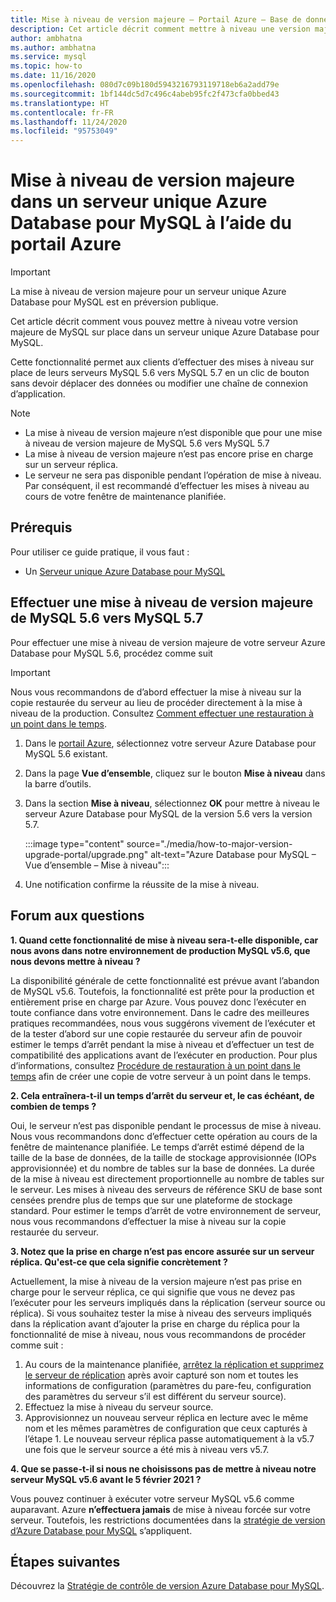```yaml
---
title: Mise à niveau de version majeure – Portail Azure – Base de données Azure pour MySQL – Serveur unique
description: Cet article décrit comment mettre à niveau une version majeure pour un serveur unique Azure Database pour MySQL à l’aide du portail Azure
author: ambhatna
ms.author: ambhatna
ms.service: mysql
ms.topic: how-to
ms.date: 11/16/2020
ms.openlocfilehash: 080d7c09b180d5943216793119718eb6a2add79e
ms.sourcegitcommit: 1bf144dc5d7c496c4abeb95fc2f473cfa0bbed43
ms.translationtype: HT
ms.contentlocale: fr-FR
ms.lasthandoff: 11/24/2020
ms.locfileid: "95753049"
---
```

# <a name="major-version-upgrade-in-azure-database-for-mysql-single-server-using-the-azure-portal"></a>Mise à niveau de version majeure dans un serveur unique Azure Database pour MySQL à l’aide du portail Azure

> [!IMPORTANT]
> La mise à niveau de version majeure pour un serveur unique Azure Database pour MySQL est en préversion publique.

Cet article décrit comment vous pouvez mettre à niveau votre version majeure de MySQL sur place dans un serveur unique Azure Database pour MySQL.

Cette fonctionnalité permet aux clients d’effectuer des mises à niveau sur place de leurs serveurs MySQL 5.6 vers MySQL 5.7 en un clic de bouton sans devoir déplacer des données ou modifier une chaîne de connexion d’application.

> [!Note]
> * La mise à niveau de version majeure n’est disponible que pour une mise à niveau de version majeure de MySQL 5.6 vers MySQL 5.7<br>
> * La mise à niveau de version majeure n’est pas encore prise en charge sur un serveur réplica.
> * Le serveur ne sera pas disponible pendant l’opération de mise à niveau. Par conséquent, il est recommandé d’effectuer les mises à niveau au cours de votre fenêtre de maintenance planifiée.

## <a name="prerequisites"></a>Prérequis
Pour utiliser ce guide pratique, il vous faut :
- Un [Serveur unique Azure Database pour MySQL](quickstart-create-mysql-server-database-using-azure-portal.md)

## <a name="perform-major-version-upgrade-from-mysql-56-to-mysql-57"></a>Effectuer une mise à niveau de version majeure de MySQL 5.6 vers MySQL 5.7

Pour effectuer une mise à niveau de version majeure de votre serveur Azure Database pour MySQL 5.6, procédez comme suit

> [!IMPORTANT]
> Nous vous recommandons de d’abord effectuer la mise à niveau sur la copie restaurée du serveur au lieu de procéder directement à la mise à niveau de la production. Consultez [Comment effectuer une restauration à un point dans le temps](howto-restore-server-portal.md#point-in-time-restore). 

1. Dans le [portail Azure](https://portal.azure.com/), sélectionnez votre serveur Azure Database pour MySQL 5.6 existant.

2. Dans la page **Vue d’ensemble**, cliquez sur le bouton **Mise à niveau** dans la barre d’outils.

3. Dans la section **Mise à niveau**, sélectionnez **OK** pour mettre à niveau le serveur Azure Database pour MySQL de la version 5.6 vers la version 5.7.

    :::image type="content" source="./media/how-to-major-version-upgrade-portal/upgrade.png" alt-text="Azure Database pour MySQL – Vue d’ensemble – Mise à niveau":::

4. Une notification confirme la réussite de la mise à niveau.

## <a name="frequently-asked-questions"></a>Forum aux questions

**1. Quand cette fonctionnalité de mise à niveau sera-t-elle disponible, car nous avons dans notre environnement de production MySQL v5.6, que nous devons mettre à niveau ?**

La disponibilité générale de cette fonctionnalité est prévue avant l’abandon de MySQL v5.6. Toutefois, la fonctionnalité est prête pour la production et entièrement prise en charge par Azure. Vous pouvez donc l’exécuter en toute confiance dans votre environnement. Dans le cadre des meilleures pratiques recommandées, nous vous suggérons vivement de l’exécuter et de la tester d’abord sur une copie restaurée du serveur afin de pouvoir estimer le temps d’arrêt pendant la mise à niveau et d’effectuer un test de compatibilité des applications avant de l’exécuter en production. Pour plus d’informations, consultez [Procédure de restauration à un point dans le temps](howto-restore-server-portal.md#point-in-time-restore) afin de créer une copie de votre serveur à un point dans le temps. 

**2. Cela entraînera-t-il un temps d’arrêt du serveur et, le cas échéant, de combien de temps ?**

Oui, le serveur n’est pas disponible pendant le processus de mise à niveau. Nous vous recommandons donc d’effectuer cette opération au cours de la fenêtre de maintenance planifiée. Le temps d’arrêt estimé dépend de la taille de la base de données, de la taille de stockage approvisionnée (IOPs approvisionnée) et du nombre de tables sur la base de données. La durée de la mise à niveau est directement proportionnelle au nombre de tables sur le serveur. Les mises à niveau des serveurs de référence SKU de base sont censées prendre plus de temps que sur une plateforme de stockage standard. Pour estimer le temps d’arrêt de votre environnement de serveur, nous vous recommandons d’effectuer la mise à niveau sur la copie restaurée du serveur.  

**3. Notez que la prise en charge n’est pas encore assurée sur un serveur réplica. Qu'est-ce que cela signifie concrètement ?**

Actuellement, la mise à niveau de la version majeure n’est pas prise en charge pour le serveur réplica, ce qui signifie que vous ne devez pas l’exécuter pour les serveurs impliqués dans la réplication (serveur source ou réplica). Si vous souhaitez tester la mise à niveau des serveurs impliqués dans la réplication avant d’ajouter la prise en charge du réplica pour la fonctionnalité de mise à niveau, nous vous recommandons de procéder comme suit :

1. Au cours de la maintenance planifiée, [arrêtez la réplication et supprimez le serveur de réplication](howto-read-replicas-portal.md) après avoir capturé son nom et toutes les informations de configuration (paramètres du pare-feu, configuration des paramètres du serveur s’il est différent du serveur source).
2. Effectuez la mise à niveau du serveur source.
3. Approvisionnez un nouveau serveur réplica en lecture avec le même nom et les mêmes paramètres de configuration que ceux capturés à l’étape 1. Le nouveau serveur réplica passe automatiquement à la v5.7 une fois que le serveur source a été mis à niveau vers v5.7.

**4. Que se passe-t-il si nous ne choisissons pas de mettre à niveau notre serveur MySQL v5.6 avant le 5 février 2021 ?**

Vous pouvez continuer à exécuter votre serveur MySQL v5.6 comme auparavant. Azure **n’effectuera jamais** de mise à niveau forcée sur votre serveur. Toutefois, les restrictions documentées dans la [stratégie de version d’Azure Database pour MySQL](concepts-version-policy.md) s’appliquent.

## <a name="next-steps"></a>Étapes suivantes

Découvrez la [Stratégie de contrôle de version Azure Database pour MySQL](concepts-version-policy.md).
